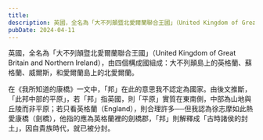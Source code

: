 ```yaml
---
title: 
description: 英國，全名為「大不列顛暨北愛爾蘭聯合王國」（United Kingdom of Great Britain and Northern Ireland），由四個構成國組成……
pubDate: 2024-04-11
---
```


英國，全名為「大不列顛暨北愛爾蘭聯合王國」（United Kingdom of Great Britain and Northern Ireland），由四個構成國組成：大不列顛島上的英格蘭、蘇格蘭、威爾斯，和愛爾蘭島上的北愛爾蘭。

在《我所知道的康橋》一文中，「邦」在此的意思我不認定為國家。由後文推斷，「此邦中部的平原」，若「邦」指英國，則「平原」實質在東南側，中部為山地與丘陵而非平原；若只看英格蘭（England），則合理許多──但我認為徐志摩如此熱愛康橋（劍橋），他指的應為英格蘭裡的劍橋郡，「邦」則解釋成「古時諸侯的封土」，因自貴族時代，就已被分封。
